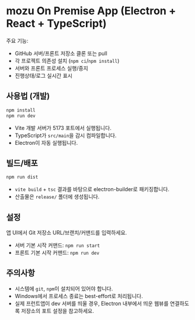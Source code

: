
# mozu On Premise App (Electron + React + TypeScript)

주요 기능:
- GitHub 서버/프론트 저장소 클론 또는 pull
- 각 프로젝트 의존성 설치 (`npm ci`/`npm install`)
- 서버와 프론트 프로세스 실행/중지
- 진행상태/로그 실시간 표시

## 사용법 (개발)
```bash
npm install
npm run dev
```
- Vite 개발 서버가 5173 포트에서 실행됩니다.
- TypeScript가 `src/main`을 감시 컴파일합니다.
- Electron이 자동 실행됩니다.

## 빌드/배포
```bash
npm run dist
```
- `vite build` + `tsc` 결과를 바탕으로 electron-builder로 패키징합니다.
- 산출물은 `release/` 폴더에 생성됩니다.

## 설정
앱 UI에서 Git 저장소 URL/브랜치/커맨드를 입력하세요.
- 서버 기본 시작 커맨드: `npm run start`
- 프론트 기본 시작 커맨드: `npm run dev`

## 주의사항
- 시스템에 `git`, `npm`이 설치되어 있어야 합니다.
- Windows에서 프로세스 종료는 best-effort로 처리됩니다.
- 실제 프런트앱이 dev 서버를 띄울 경우, Electron 내부에서 띄운 웹뷰를 연결하도록 저장소의 포트 설정을 참고하세요.
